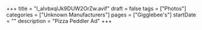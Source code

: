 +++
title = "l_aIvbxqlJk9DUW2OrZw.avif"
draft = false
tags = ["Photos"]
categories = ["Unknown Manufacturers"]
pages = ["Gigglebee's"]
startDate = ""
description = "Pizza Peddler Ad"
+++
